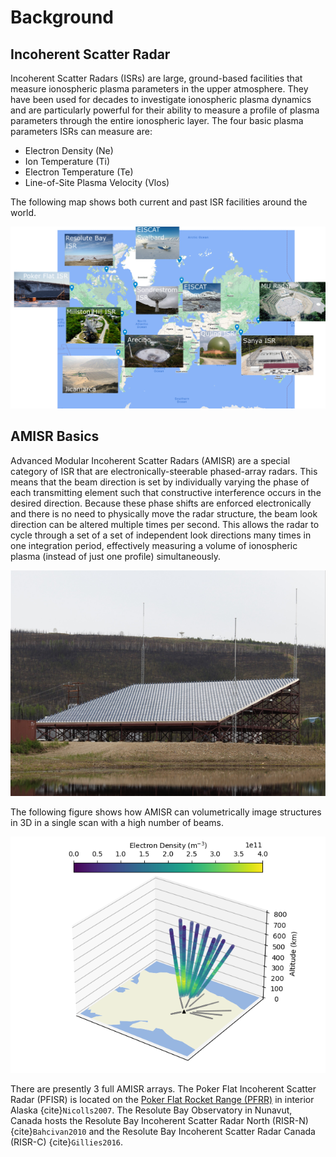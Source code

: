 # Background

## Incoherent Scatter Radar

Incoherent Scatter Radars (ISRs) are large, ground-based facilities that measure ionospheric plasma parameters in the upper atmosphere.  They have been used for decades to investigate ionospheric plasma dynamics and are particularly powerful for their ability to measure a profile of plasma parameters through the entire ionospheric layer.  The four basic plasma parameters ISRs can measure are:

- Electron Density (Ne)
- Ion Temperature (Ti)
- Electron Temperature (Te)
- Line-of-Site Plasma Velocity (Vlos)

The following map shows both current and past ISR facilities around the world.

![global_map](images/global_map.png)

## AMISR Basics

Advanced Modular Incoherent Scatter Radars (AMISR) are a special category of ISR that are electronically-steerable phased-array radars. This means that the beam direction is set by individually varying the phase of each transmitting element such that constructive interference occurs in the desired direction.  Because these phase shifts are enforced electronically and there is no need to physically move the radar structure, the beam look direction can be altered multiple times per second.  This allows the radar to cycle through a set of a set of independent look directions many times in one integration period, effectively measuring a volume of ionospheric plasma (instead of just one profile) simultaneously.

![pfisr_array](images/pfisr_array.png)

The following figure shows how AMISR can volumetrically image structures in 3D in a single scan with a high number of beams.

![amisr_3D](images/amisr_3D.png)

There are presently 3 full AMISR arrays.  The Poker Flat Incoherent Scatter Radar (PFISR) is located on the [Poker Flat Rocket Range (PFRR)](https://www.pfrr.alaska.edu/content/welcome-poker-flat) in interior Alaska {cite}`Nicolls2007`.  The Resolute Bay Observatory in Nunavut, Canada hosts the Resolute Bay Incoherent Scatter Radar North (RISR-N) {cite}`Bahcivan2010` and the Resolute Bay Incoherent Scatter Radar Canada (RISR-C) {cite}`Gillies2016`.